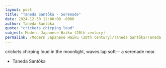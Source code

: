 ```yaml
---
layout: post
title: "Taneda Santōka - Serenade"
date: 2024-12-30 12:00:00 -0000
author: Taneda Santōka
quote: "crickets chirping loud"
subject: Modern Japanese Haiku (20th century)
permalink: /Modern Japanese Haiku (20th century)/Taneda Santōka/Taneda Santōka - Serenade
---
```


crickets chirping loud
in the moonlight, waves lap soft—
a serenade near.

- Taneda Santōka
